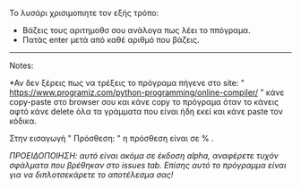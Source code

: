 Το λυσάρι χρισιμοπιητε τον εξής τρόπο:
+ Βάζεις τους αριτημοθσ σου ανάλογα πως λέει το ππόγραμα.
+ Πατάς enter  μετά από καθέ αριθμό που βάζεις.
---------------------------------------------------------------------------------------------------------------------------------------------------------------------------------
Notes:

*Αν δεν ξέρεις πως να τρέξεις το πρόγραμα πήγενε στο site: " https://www.programiz.com/python-programming/online-compiler/ " κάνε copy-paste στο browser σου και κάνε copy 
το πρόγραμα όταν το κάνεις αφτό κάνε delete όλα τα γράμματα που είναι ήδη εκεί και κάνε paste τον κόδικα.

Στην εισαγωγή " Πρόσθεση: " η πρόσθεση είναι σε % .

*ΠΡΟΕΙΔΟΠΟΙΗΣΗ: αυτό είναι ακόμα σε έκδοση alpha, αναφέρετε τυχόν σφάλματα που βρέθηκαν στο issues tab. Επίσης αυτό το πρόγραμμα είναι για να διπλοτσεκάρετε το αποτέλεσμα σας!*
